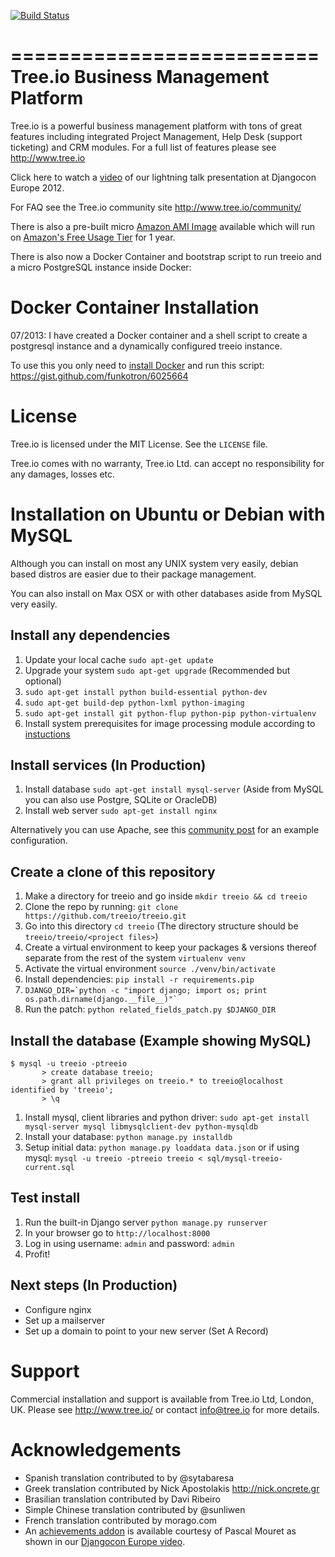 [![Build Status](https://secure.travis-ci.org/treeio/treeio.png?branch=master)](http://travis-ci.org/treeio/treeio)

==========================
Tree.io Business Management Platform
==========================

Tree.io is a powerful business management platform with tons of great features including integrated Project Management, Help Desk (support ticketing) and CRM modules. For a full list of features please see http://www.tree.io 

Click here to watch a [video](http://klewel.com/conferences/djangocon-2012/index.php?talkID=15) of our lightning talk presentation at Djangocon Europe 2012.

For FAQ see the Tree.io community site http://www.tree.io/community/

There is also a pre-built micro [Amazon AMI Image](https://console.aws.amazon.com/ec2/home?region=us-east-1#launchAmi=ami-6af22f03&source=tree.io) available which will run on [Amazon's Free Usage Tier](http://aws.amazon.com/free/) for 1 year.

There is also now a Docker Container and bootstrap script to run treeio and a micro PostgreSQL instance inside Docker:


Docker Container Installation
=============================

07/2013: I have created a Docker container and a shell script to create a postgresql instance and a dynamically configured treeio instance.

To use this you only need to [install Docker](http://www.docker.io/gettingstarted/) and run this script: https://gist.github.com/funkotron/6025664
 

License
=======

Tree.io is licensed under the MIT License. See the `LICENSE` file.

Tree.io comes with no warranty, Tree.io Ltd. can accept no responsibility for any damages, losses etc.


Installation on Ubuntu or Debian with MySQL
================================

Although you can install on most any UNIX system very easily, debian based distros are easier due to their package management.

You can also install on Max OSX or with other databases aside from MySQL very easily.


Install any dependencies
------------------------

1.  Update your local cache `sudo apt-get update`
1.  Upgrade your system `sudo apt-get upgrade` (Recommended but optional)
1.  `sudo apt-get install python build-essential python-dev`
1.  `sudo apt-get build-dep python-lxml python-imaging`
1.  `sudo apt-get install git python-flup python-pip python-virtualenv`
1.  Install system prerequisites for image processing module according to [instuctions](https://github.com/python-imaging/Pillow#platform-specific-instructions)


Install services (In Production)
------------------------

1.  Install database `sudo apt-get install mysql-server` (Aside from MySQL you can also use Postgre, SQLite or OracleDB)
1.  Install web server `sudo apt-get install nginx` 

Alternatively you can use Apache, see this [community post](http://tree.io/en/community/questions/186/treeio-with-wsgi-for-apache-deploy) for an example configuration.

Create a clone of this repository
------------------------

1.  Make a directory for treeio and go inside `mkdir treeio && cd treeio`
1.  Clone the repo by running: `git clone https://github.com/treeio/treeio.git`
2.  Go into this directory `cd treeio` (The directory structure should be `treeio/treeio/<project files>`)
2.  Create a virtual environment to keep your packages & versions thereof separate from the rest of the system `virtualenv venv`
3.  Activate the virtual environment `source ./venv/bin/activate`
1.  Install dependencies: `pip install -r requirements.pip`
2.  ```DJANGO_DIR=`python -c "import django; import os; print os.path.dirname(django.__file__)"` ```
1.  Run the patch: `python related_fields_patch.py $DJANGO_DIR`


Install the database (Example showing MySQL)
------------------------

    $ mysql -u treeio -ptreeio
           > create database treeio;
           > grant all privileges on treeio.* to treeio@localhost identified by 'treeio';
           > \q

1.  Install mysql, client libraries and python driver: `sudo apt-get install mysql-server mysql libmysqlclient-dev python-mysqldb`
1.  Install your database: `python manage.py installdb`
1.  Setup initial data: `python manage.py loaddata data.json` or if using mysql: `mysql -u treeio -ptreeio treeio < sql/mysql-treeio-current.sql`

Test install 
------------------------

1.  Run the built-in Django server `python manage.py runserver`
1.  In your browser go to `http://localhost:8000`
1.  Log in using username: `admin` and password: `admin`
1.  Profit!

Next steps (In Production)
------------------------

* Configure nginx
* Set up a mailserver
* Set up a domain to point to your new server (Set A Record)


Support
=======

Commercial installation and support is available from Tree.io Ltd, London, UK.
Please see http://www.tree.io/ or contact info@tree.io for more details.

Acknowledgements
================

* Spanish translation contributed to by @sytabaresa
* Greek translation contributed by Nick Apostolakis http://nick.oncrete.gr
* Brasilian translation contributed by Davi Ribeiro
* Simple Chinese translation contributed by @sunliwen
* French translation contributed by morago.com
* An [achievements addon](https://github.com/pascalmouret/treeio-achievements) is available courtesy of Pascal Mouret as shown in our [Djangocon Europe video](http://klewel.com/conferences/djangocon-2012/index.php?talkID=15).
